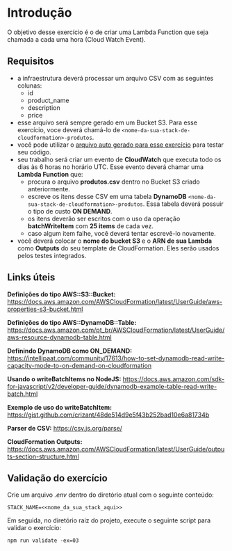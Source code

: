 # Introdução
O objetivo desse exercício é o de criar uma Lambda Function que seja chamada a cada uma hora (Cloud Watch Event).

## Requisitos

- a infraestrutura deverá processar um arquivo CSV com as seguintes colunas:
  - id
  - product_name
  - description
  - price
- esse arquivo será sempre gerado em um Bucket S3. Para esse exercício, voce deverá chamá-lo de `<nome-da-sua-stack-de-cloudformation>-produtos`.
- você pode utilizar o [arquivo auto gerado para esse exercício](produtos.csv) para testar seu código.
- seu trabalho será criar um evento de **CloudWatch** que executa todo os dias às 6 horas no horário UTC. Esse evento deverá chamar uma **Lambda Function** que:
  - procura o arquivo **produtos.csv** dentro no Bucket S3 criado anteriormente.
  - escreve os itens desse CSV em uma tabela **DynamoDB** `<nome-da-sua-stack-de-cloudformation>-produtos`. Essa tabela deverá possuir o tipo de custo **ON DEMAND**.
  - os itens deverão ser escritos com o uso da operação **batchWriteItem** com **25 items** de cada vez.
  - caso algum item falhe, você deverá tentar escrevê-lo novamente.
- você deverá colocar o **nome do bucket S3** e o **ARN de sua Lambda** como **Outputs** do seu template de CloudFormation. Eles serão usados pelos testes integrados.

## Links úteis
**Definições do tipo AWS::S3::Bucket:** https://docs.aws.amazon.com/AWSCloudFormation/latest/UserGuide/aws-properties-s3-bucket.html

**Definições do tipo AWS::DynamoDB::Table:** https://docs.aws.amazon.com/pt_br/AWSCloudFormation/latest/UserGuide/aws-resource-dynamodb-table.html

**Definindo DynamoDB como ON_DEMAND:** https://intellipaat.com/community/17613/how-to-set-dynamodb-read-write-capacity-mode-to-on-demand-on-cloudformation

**Usando o writeBatchItems no NodeJS:** https://docs.aws.amazon.com/sdk-for-javascript/v2/developer-guide/dynamodb-example-table-read-write-batch.html

**Exemplo de uso do writeBatchItem:** https://gist.github.com/crizant/48de514d9e5f43b252bad10e6a81734b

**Parser de CSV:** https://csv.js.org/parse/

**CloudFormation Outputs:** https://docs.aws.amazon.com/AWSCloudFormation/latest/UserGuide/outputs-section-structure.html

## Validação do exercício

Crie um arquivo *.env* dentro do diretório atual com o seguinte conteúdo:
```
STACK_NAME=<<nome_da_sua_stack_aqui>>
```

Em seguida, no diretório raiz do projeto, execute o seguinte script para validar o exercício:
```
npm run validate -ex=03
```
